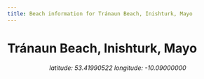 ```yaml
---
title: Beach information for Tránaun Beach, Inishturk, Mayo
---
```

# Tránaun Beach, Inishturk, Mayo 

<div align="center"><i>latitude: 53.41990522 longitude: -10.09000000</i></div>